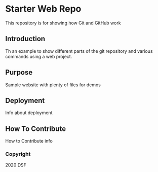 # Starter Web Repo

This repository is for showing how Git and GitHub work

## Introduction
Th an example to show different parts of the git repository and various commands using a web project.

## Purpose

Sample website with plenty of files for demos

## Deployment
Info about deployment

## How To Contribute
How to Contribute info

### Copyright

2020 DSF
